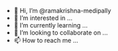 - 👋 Hi, I’m @ramakrishna-medipally
- 👀 I’m interested in ...
- 🌱 I’m currently learning ...
- 💞️ I’m looking to collaborate on ...
- 📫 How to reach me ...

<!---
ramakrishna-medipally/ramakrishna-medipally is a ✨ special ✨ repository because its `README.md` (this file) appears on your GitHub profile.
You can click the Preview link to take a look at your changes.
--->
